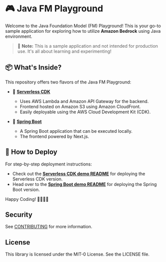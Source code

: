 # 🎮 Java FM Playground

Welcome to the Java Foundation Model (FM) Playground! This is your go-to sample application for exploring how to utilize **Amazon Bedrock** using Java environment.

> 🚨 **Note:** This is a sample application and not intended for production use. It's all about learning and experimenting!

## 📦 What's Inside?

This repository offers two flavors of the Java FM Playground:

- 🚀 [**Serverless CDK**](./serverless-cdk-demo)
    - Uses AWS Lambda and Amazon API Gateway for the backend.
    - Frontend hosted on Amazon S3 using Amazon CloudFront.
    - Easily deployable using the AWS Cloud Development Kit (CDK).

- 🌱 [**Spring Boot**](./spring-boot-demo)
    - A Spring Boot application that can be executed locally.
    - The frontend powered by Next.js.

## 🚀 How to Deploy

For step-by-step deployment instructions:
- Check out the [**Serverless CDK demo README**](./serverless-cdk-demo/README.md) for deploying the Serverless CDK version.
- Head over to the [**Spring Boot demo README**](./spring-boot-demo/README.md) for deploying the Spring Boot version.

Happy Coding! 👩‍💻👨‍💻

## Security

See [CONTRIBUTING](CONTRIBUTING.md#security-issue-notifications) for more information.

## License

This library is licensed under the MIT-0 License. See the LICENSE file.